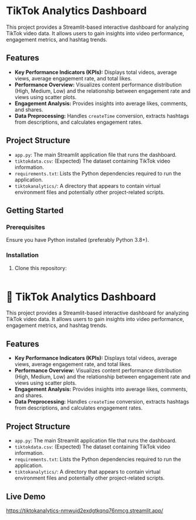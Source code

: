 # TikTok Analytics Dashboard

This project provides a Streamlit-based interactive dashboard for analyzing TikTok video data. It allows users to gain insights into video performance, engagement metrics, and hashtag trends.

## Features

- **Key Performance Indicators (KPIs):** Displays total videos, average views, average engagement rate, and total likes.
- **Performance Overview:** Visualizes content performance distribution (High, Medium, Low) and the relationship between engagement rate and views using scatter plots.
- **Engagement Analysis:** Provides insights into average likes, comments, and shares.
- **Data Preprocessing:** Handles `createTime` conversion, extracts hashtags from descriptions, and calculates engagement rates.

## Project Structure

- `app.py`: The main Streamlit application file that runs the dashboard.
- `tiktokdata.csv`: (Expected) The dataset containing TikTok video information.
- `requirements.txt`: Lists the Python dependencies required to run the application.
- `tiktokanalytics/`: A directory that appears to contain virtual environment files and potentially other project-related scripts.

## Getting Started

### Prerequisites

Ensure you have Python installed (preferably Python 3.8+).

### Installation

1. Clone this repository:
   ```bash
# 📱 TikTok Analytics Dashboard

This project provides a Streamlit-based interactive dashboard for analyzing TikTok video data. It allows users to gain insights into video performance, engagement metrics, and hashtag trends.

## Features

- **Key Performance Indicators (KPIs):** Displays total videos, average views, average engagement rate, and total likes.
- **Performance Overview:** Visualizes content performance distribution (High, Medium, Low) and the relationship between engagement rate and views using scatter plots.
- **Engagement Analysis:** Provides insights into average likes, comments, and shares.
- **Data Preprocessing:** Handles `createTime` conversion, extracts hashtags from descriptions, and calculates engagement rates.

## Project Structure

- `app.py`: The main Streamlit application file that runs the dashboard.
- `tiktokdata.csv`: (Expected) The dataset containing TikTok video information.
- `requirements.txt`: Lists the Python dependencies required to run the application.
- `tiktokanalytics/`: A directory that appears to contain virtual environment files and potentially other project-related scripts.

## Live Demo
https://tiktokanalytics-nmwujd2exdgtkqnq76nmcg.streamlit.app/
